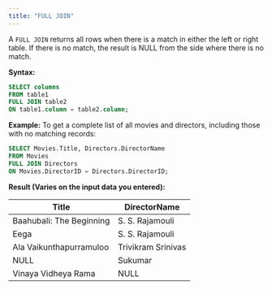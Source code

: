 ```yaml
---
title: "FULL JOIN"
---
```


A `FULL JOIN` returns all rows when there is a match in either the left or right table. If there is no match, the result is NULL from the side where there is no match.

**Syntax:**

```sql
SELECT columns
FROM table1
FULL JOIN table2
ON table1.column = table2.column;
```

**Example:**
To get a complete list of all movies and directors, including those with no matching records:

```sql
SELECT Movies.Title, Directors.DirectorName
FROM Movies
FULL JOIN Directors
ON Movies.DirectorID = Directors.DirectorID;
```

**Result (Varies on the input data you entered):**

| Title                    | DirectorName       |
| ------------------------ | ------------------ |
| Baahubali: The Beginning | S. S. Rajamouli    |
| Eega                     | S. S. Rajamouli    |
| Ala Vaikunthapurramuloo  | Trivikram Srinivas |
| NULL                     | Sukumar            |
| Vinaya Vidheya Rama      | NULL               |
